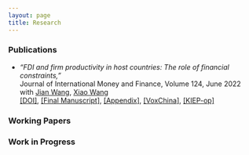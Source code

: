 ```yaml
---
layout: page
title: Research
---
```


### Publications

* _“FDI and firm productivity in host countries: The role of financial constraints,”_ <br>
  Journal of International Money and Finance, Volume 124, June 2022 <br>
  with [Jian Wang](https://jianwang.weebly.com/), [Xiao Wang](https://sites.google.com/site/xiaowangeconomics/) <br>
  [[DOI]](https://www.sciencedirect.com/science/article/pii/S0261560622000262?dgcid=coauthor), [[Final Manuscript]](), [[Appendix]](), [[VoxChina]](http://www.voxchina.org/show-3-221.html), [[KIEP-op]](https://econhanwt.github.io/my_docs/papers/KIEP_opinions_no224.pdf) 

### Working Papers


### Work in Progress 
